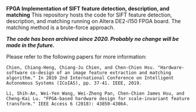 **FPGA Implementation of SIFT feature detection, description, and matching**
This repository hosts the code for SIFT feature detection, description, and matching running on Altera DE2-i150 FPGA board. The matching method is a brute-force approach.

***The code has been archived since 2020. Probably no change will be made in the future.***

Please refer to the following papers for more information:

`Chien, Chiang-Heng, Chiang-Ju Chien, and Chen-Chien Hsu. "Hardware-software co-design of an image feature extraction and matching algorithm." In 2019 2nd International Conference on Intelligent Autonomous Systems (ICoIAS), pp. 37-41. IEEE, 2019.`

`Li, Shih-An, Wei-Yen Wang, Wei-Zheng Pan, Chen-Chien James Hsu, and Cheng-Kai Lu. "FPGA-based hardware design for scale-invariant feature transform." IEEE Access 6 (2018): 43850-43864.`
